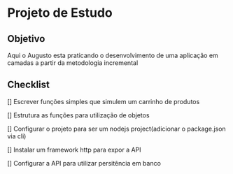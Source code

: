 # Projeto de Estudo

## Objetivo
Aqui o Augusto esta praticando o desenvolvimento de uma aplicação em camadas a partir da metodologia incremental

## Checklist

[] Escrever funções simples que simulem um carrinho de produtos

[] Estrutura as funções para utilização de objetos

[] Configurar o projeto para ser um nodejs project(adicionar o package.json via cli)

[] Instalar um framework http para expor a API

[] Configurar a API para utilizar persitência em banco

